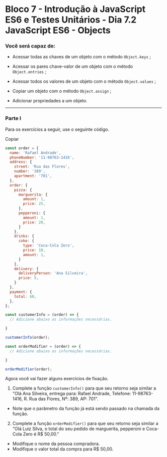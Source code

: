 # Bloco 7 - Introdução à JavaScript ES6 e Testes Unitários - Dia 7.2 JavaScript ES6 - Objects

### Você será capaz de:

-   Acessar todas as chaves de um objeto com o método  `Object.keys`  ;
    
-   Acessar os pares chave-valor de um objeto com o método  `Object.entries`  ;
    
-   Acessar todos os valores de um objeto com o método  `Object.values`  ;
    
-   Copiar um objeto com o método  `Object.assign`  ;
    
-   Adicionar propriedades a um objeto.
    

----------

### Parte I

Para os exercícios a seguir, use o seguinte código.

Copiar

```javascript
const order = {
  name: 'Rafael Andrade',
  phoneNumber: '11-98763-1416',
  address: {
    street: 'Rua das Flores',
    number: '389',
    apartment: '701',
  },
  order: {
    pizza: {
      marguerita: {
        amount: 1,
        price: 25,
      },
      pepperoni: {
        amount: 1,
        price: 20,
      }
    },
    drinks: {
      coke: {
        type: 'Coca-Cola Zero',
        price: 10,
        amount: 1,
      }
    },
    delivery: {
      deliveryPerson: 'Ana Silveira',
      price: 5,
    }
  },
  payment: {
    total: 60,
  },
};

const customerInfo = (order) => {
  // Adicione abaixo as informações necessárias.

}

customerInfo(order);

const orderModifier = (order) => {
  // Adicione abaixo as informações necessárias.

}

orderModifier(order);
```

Agora você vai fazer alguns exercícios de fixação.

1.  Complete a função  `customerInfo()`  para que seu retorno seja similar a "Olá Ana Silveira, entrega para: Rafael Andrade, Telefone: 11-98763-1416, R. Rua das Flores, Nº: 389, AP: 701".

-   Note que o parâmetro da função já está sendo passado na chamada da função.

2.  Complete a função  `orderModifier()`  para que seu retorno seja similar a "Olá Luiz Silva, o total do seu pedido de marguerita, pepperoni e Coca-Cola Zero é R$ 50,00."

-   Modifique o nome da pessoa compradora.
-   Modifique o valor total da compra para R$ 50,00.